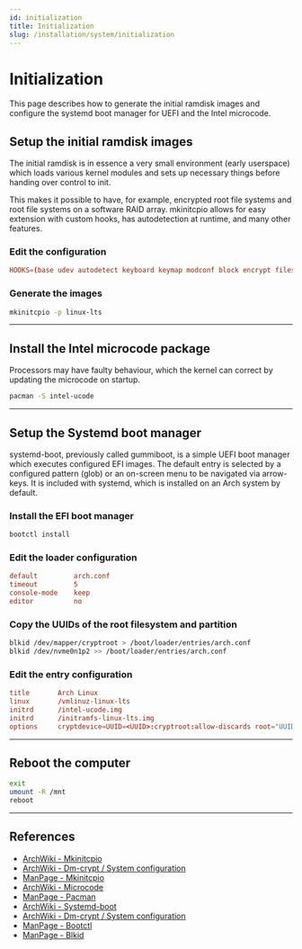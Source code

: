 ```yaml
---
id: initialization
title: Initialization
slug: /installation/system/initialization
---
```


# Initialization

This page describes how to generate the initial ramdisk images and configure the systemd boot manager for UEFI and the Intel microcode.

## Setup the initial ramdisk images

The initial ramdisk is in essence a very small environment (early userspace) which loads various kernel modules and sets up necessary things before handing over control to init.

This makes it possible to have, for example, encrypted root file systems and root file systems on a software RAID array. mkinitcpio allows for easy extension with custom hooks, has autodetection at runtime, and many other features.

### Edit the configuration

``` conf title="/etc/mkinitcpio.conf"
HOOKS=(base udev autodetect keyboard keymap modconf block encrypt filesystems fsck)
```

### Generate the images

``` bash
mkinitcpio -p linux-lts
```

---

## Install the Intel microcode package

Processors may have faulty behaviour, which the kernel can correct by updating the microcode on startup.

``` bash
pacman -S intel-ucode
```

---

## Setup the Systemd boot manager

systemd-boot, previously called gummiboot, is a simple UEFI boot manager which executes configured EFI images. The default entry is selected by a configured pattern (glob) or an on-screen menu to be navigated via arrow-keys. It is included with systemd, which is installed on an Arch system by default.

### Install the EFI boot manager

``` bash
bootctl install
```

### Edit the loader configuration

``` conf title="/boot/loader/loader.conf"
default         arch.conf
timeout         5
console-mode    keep
editor          no
```

### Copy the UUIDs of the root filesystem and partition

``` bash
blkid /dev/mapper/cryptroot > /boot/loader/entries/arch.conf
blkid /dev/nvme0n1p2 >> /boot/loader/entries/arch.conf
```

### Edit the entry configuration

``` conf title="/boot/loader/entries/arch.conf"
title       Arch Linux
linux       /vmlinuz-linux-lts
initrd      /intel-ucode.img
initrd      /initramfs-linux-lts.img
options     cryptdevice=UUID=<UUID>:cryptroot:allow-discards root="UUID=<UUID>" quiet rw
```

---

## Reboot the computer

``` bash
exit
umount -R /mnt
reboot
```

---

## References

- [ArchWiki - Mkinitcpio](https://wiki.archlinux.org/index.php/Mkinitcpio)
- [ArchWiki - Dm-crypt / System configuration](https://wiki.archlinux.org/index.php/Dm-crypt/System_configuration#Using_sd-encrypt_hook)
- [ManPage - Mkinitcpio](https://jlk.fjfi.cvut.cz/arch/manpages/man/core/mkinitcpio/mkinitcpio.8.en)
- [ArchWiki - Microcode](https://wiki.archlinux.org/index.php/Microcode)
- [ManPage - Pacman](https://jlk.fjfi.cvut.cz/arch/manpages/man/core/pacman/pacman.8.en)
- [ArchWiki - Systemd-boot](https://wiki.archlinux.org/index.php/Systemd-boot)
- [ArchWiki - Dm-crypt / System configuration](https://wiki.archlinux.org/index.php/Dm-crypt/System_configuration#Using_sd-encrypt_hook)
- [ManPage - Bootctl](https://jlk.fjfi.cvut.cz/arch/manpages/man/core/systemd/bootctl.1.en)
- [ManPage - Blkid](https://jlk.fjfi.cvut.cz/arch/manpages/man/core/util-linux/blkid.8.en)